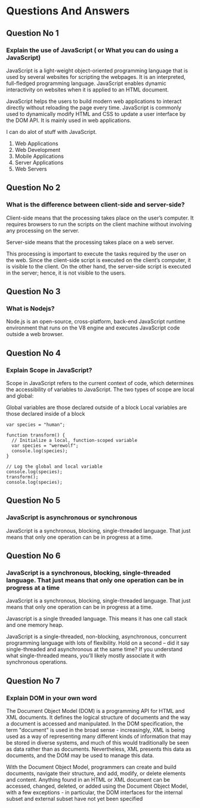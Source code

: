 # Questions And Answers

## Question No 1

### Explain the use of JavaScript ( or What you can do using a JavaScript)

JavaScript is a light-weight object-oriented programming language that is used by several websites for scripting the webpages. It is an interpreted, full-fledged programming language. JavaScript enables dynamic interactivity on websites when it is applied to an HTML document.

JavaScript helps the users to build modern web applications to interact directly without reloading the page every time. JavaScript is commonly used to dynamically modify HTML
and CSS to update a user interface by the DOM API. It is mainly used in web applications.

I can do alot of stuff with JavaScript.

1. Web Applications
2. Web Development
3. Mobile Applications
4. Server Applications
5. Web Servers

## Question No 2

### What is the difference between client-side and server-side?

Client-side means that the processing takes place on the user’s computer. It requires browsers to run the scripts on the client machine without involving any processing on the server.

Server-side means that the processing takes place on a web server.

This processing is important to execute the tasks required by the user on the web. Since the client-side script is executed on the client’s computer, it is visible to the client. On the other hand, the server-side script is executed in the server; hence, it is not visible to the users.

## Question No 3

### What is Nodejs?

Node.js is an open-source, cross-platform, back-end JavaScript runtime environment that runs on the V8 engine and executes JavaScript code outside a web browser.

## Question No 4

### Explain Scope in JavaScript?

Scope in JavaScript refers to the current context of code, which determines the accessibility of variables to JavaScript. The two types of scope are local and global:

Global variables are those declared outside of a block
Local variables are those declared inside of a block

```// Initialize a global variable
var species = "human";
 
function transform() {
  // Initialize a local, function-scoped variable
  var species = "werewolf";
  console.log(species);
}

// Log the global and local variable
console.log(species);
transform();
console.log(species); 
```

## Question No 5

### JavaScript is asynchronous or synchronous

JavaScript is a synchronous, blocking, single-threaded language. That just means that only one operation can be in progress at a time.

## Question No 6

### JavaScript is a synchronous, blocking, single-threaded language. That just means that only one operation can be in progress at a time

JavaScript is a synchronous, blocking, single-threaded language. That just means that only one operation can be in progress at a time.

Javascript is a single threaded language. This means it has one call stack and one memory heap.

JavaScript is a single-threaded, non-blocking, asynchronous, concurrent programming language with lots of flexibility. Hold on a second – did it say single-threaded and asynchronous at the same time? If you understand what single-threaded means, you’ll likely mostly associate it with synchronous operations.

## Question No 7

### Explain DOM in your own word

The Document Object Model (DOM) is a programming API for HTML and XML documents. It defines the logical structure of documents and the way a document is accessed and manipulated. In the DOM specification, the term "document" is used in the broad sense - increasingly, XML is being used as a way of representing many different kinds of information that may be stored in diverse systems, and much of this would traditionally be seen as data rather than as documents. Nevertheless, XML presents this data as documents, and the DOM may be used to manage this data.

With the Document Object Model, programmers can create and build documents, navigate their structure, and add, modify, or delete elements and content. Anything found in an HTML or XML document can be accessed, changed, deleted, or added using the Document Object Model, with a few exceptions - in particular, the DOM interfaces for the internal subset and external subset have not yet been specified
